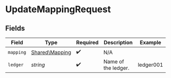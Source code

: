 # UpdateMappingRequest


## Fields

| Field                                            | Type                                             | Required                                         | Description                                      | Example                                          |
| ------------------------------------------------ | ------------------------------------------------ | ------------------------------------------------ | ------------------------------------------------ | ------------------------------------------------ |
| `mapping`                                        | [Shared\Mapping](../../Models/Shared/Mapping.md) | :heavy_check_mark:                               | N/A                                              |                                                  |
| `ledger`                                         | *string*                                         | :heavy_check_mark:                               | Name of the ledger.                              | ledger001                                        |